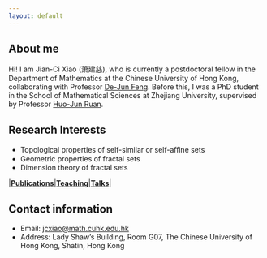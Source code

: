 ```yaml
---
layout: default
---
```


## About me

Hi! I am Jian-Ci Xiao (萧建慈), who is currently a postdoctoral fellow in the Department of Mathematics at the Chinese University of Hong Kong, collaborating with Professor [De-Jun Feng](https://www.math.cuhk.edu.hk/~djfeng/). Before this, I was a PhD student in the School of Mathematical Sciences at Zhejiang University, supervised by Professor [Huo-Jun Ruan](https://person.zju.edu.cn/0002379).

## Research Interests

- Topological properties of self-similar or self-aﬀine sets
- Geometric properties of fractal sets
- Dimension theory of fractal sets

|[**Publications**](./publications.html)|[**Teaching**](./teaching.html)|[**Talks**](./talks.html)| 

## Contact information

- Email: jcxiao@math.cuhk.edu.hk
- Address: Lady Shaw’s Building, Room G07, The Chinese University of Hong Kong, Shatin, Hong Kong
